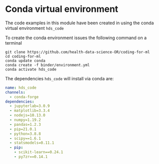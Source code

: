 # Conda virtual environment

The code examples in this module have been created in using the conda virtual environment `hds_code`

To create the conda environment issues the following command on a terminal

```console
git clone https://github.com/health-data-science-OR/coding-for-ml
cd coding-for-ml
conda update conda
conda create -f binder/environment.yml
conda activate hds_code
```

The dependencies `hds_code` will install via conda are:

```yaml
name: hds_code
channels:
  - conda-forge
dependencies:
  - jupyterlab=3.0.9
  - matplotlib=3.3.4
  - nodejs=10.13.0
  - numpy=1.19.2
  - pandas=1.2.3
  - pip=21.0.1
  - python=3.8.8
  - scipy==1.6.1
  - statsmodels=0.11.1
  - pip:
    - scikit-learn==0.24.1
    - py7zr==0.14.1
```
